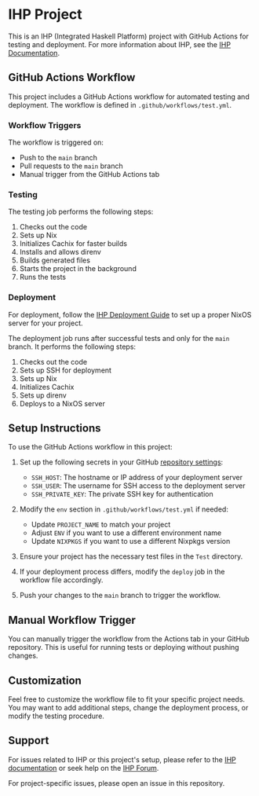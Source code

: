 # IHP Project

This is an IHP (Integrated Haskell Platform) project with GitHub Actions for testing and deployment. For more information about IHP, see the [IHP Documentation](https://ihp.digitallyinduced.com/Guide/).

## GitHub Actions Workflow

This project includes a GitHub Actions workflow for automated testing and deployment. The workflow is defined in `.github/workflows/test.yml`.

### Workflow Triggers

The workflow is triggered on:
- Push to the `main` branch
- Pull requests to the `main` branch
- Manual trigger from the GitHub Actions tab

### Testing

The testing job performs the following steps:
1. Checks out the code
2. Sets up Nix
3. Initializes Cachix for faster builds
4. Installs and allows direnv
5. Builds generated files
6. Starts the project in the background
7. Runs the tests

### Deployment

For deployment, follow the [IHP Deployment Guide](https://ihp.digitallyinduced.com/Guide/deployment.html#deploying-with-deploytonixos) to set up a proper NixOS server for your project.

The deployment job runs after successful tests and only for the `main` branch. It performs the following steps:
1. Checks out the code
2. Sets up SSH for deployment
3. Sets up Nix
4. Initializes Cachix
5. Sets up direnv
6. Deploys to a NixOS server

## Setup Instructions

To use the GitHub Actions workflow in this project:

1. Set up the following secrets in your GitHub [repository settings](https://docs.github.com/en/actions/security-guides/using-secrets-in-github-actions):
   - `SSH_HOST`: The hostname or IP address of your deployment server
   - `SSH_USER`: The username for SSH access to the deployment server
   - `SSH_PRIVATE_KEY`: The private SSH key for authentication

2. Modify the `env` section in `.github/workflows/test.yml` if needed:
   - Update `PROJECT_NAME` to match your project
   - Adjust `ENV` if you want to use a different environment name
   - Update `NIXPKGS` if you want to use a different Nixpkgs version

3. Ensure your project has the necessary test files in the `Test` directory.

4. If your deployment process differs, modify the `deploy` job in the workflow file accordingly.

5. Push your changes to the `main` branch to trigger the workflow.

## Manual Workflow Trigger

You can manually trigger the workflow from the Actions tab in your GitHub repository. This is useful for running tests or deploying without pushing changes.

## Customization

Feel free to customize the workflow file to fit your specific project needs. You may want to add additional steps, change the deployment process, or modify the testing procedure.

## Support

For issues related to IHP or this project's setup, please refer to the [IHP documentation](https://ihp.digitallyinduced.com/Guide/) or seek help on the [IHP Forum](https://ihp.digitallyinduced.com/community/).

For project-specific issues, please open an issue in this repository.
